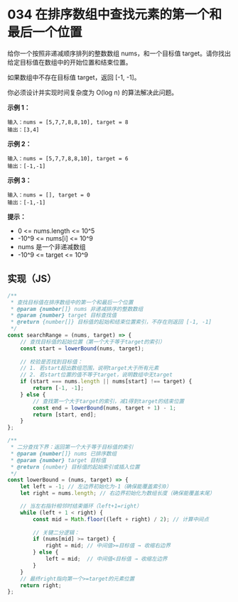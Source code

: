 # 034 在排序数组中查找元素的第一个和最后一个位置

给你一个按照非递减顺序排列的整数数组 nums，和一个目标值 target。请你找出给定目标值在数组中的开始位置和结束位置。

如果数组中不存在目标值 target，返回 [-1, -1]。

你必须设计并实现时间复杂度为 O(log n) 的算法解决此问题。

**示例 1：**

```
输入：nums = [5,7,7,8,8,10], target = 8
输出：[3,4]
```

**示例 2：**

```
输入：nums = [5,7,7,8,8,10], target = 6
输出：[-1,-1]
```

**示例 3：**

```
输入：nums = [], target = 0
输出：[-1,-1]
```

**提示：**
- 0 <= nums.length <= 10^5
- -10^9 <= nums[i] <= 10^9
- nums 是一个非递减数组
- -10^9 <= target <= 10^9



## 实现（JS）

```js
/**
 * 查找目标值在排序数组中的第一个和最后一个位置
 * @param {number[]} nums 非递减排序的整数数组
 * @param {number} target 目标查找值
 * @return {number[]} 目标值的起始和结束位置索引，不存在则返回 [-1, -1]
 */
const searchRange = (nums, target) => {
    // 查找目标值的起始位置（第一个大于等于target的索引）
    const start = lowerBound(nums, target);
    
    // 校验是否找到目标值：
    // 1. 若start超出数组范围，说明target大于所有元素
    // 2. 若start位置的值不等于target，说明数组中无target
    if (start === nums.length || nums[start] !== target) {
        return [-1, -1];
    } else {
        // 查找第一个大于target的索引，减1得到target的结束位置
        const end = lowerBound(nums, target + 1) - 1;
        return [start, end];
    }
};

/**
 * 二分查找下界：返回第一个大于等于目标值的索引
 * @param {number[]} nums 已排序数组
 * @param {number} target 目标值
 * @return {number} 目标值的起始索引或插入位置
 */
const lowerBound = (nums, target) => {
    let left = -1; // 左边界初始化为-1（确保能覆盖索引0）
    let right = nums.length; // 右边界初始化为数组长度（确保能覆盖末尾）

    // 当左右指针相邻时结束循环（left+1=right）
    while (left + 1 < right) {
        const mid = Math.floor((left + right) / 2); // 计算中间点
        
        // 关键二分逻辑：
        if (nums[mid] >= target) {
            right = mid; // 中间值>=目标值 → 收缩右边界
        } else {
            left = mid;  // 中间值<目标值 → 收缩左边界
        }
    }
    // 最终right指向第一个>=target的元素位置
    return right;
};

```
